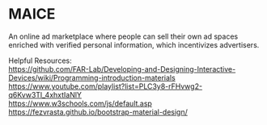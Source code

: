 # MAICE
An online ad marketplace where people can sell their own ad spaces enriched with verified personal information, which incentivizes advertisers.

Helpful Resources:<br />
https://github.com/FAR-Lab/Developing-and-Designing-Interactive-Devices/wiki/Programming-introduction-materials<br />
https://www.youtube.com/playlist?list=PLC3y8-rFHvwg2-q6Kvw3Tl_4xhxtIaNlY<br />
https://www.w3schools.com/js/default.asp<br />
https://fezvrasta.github.io/bootstrap-material-design/<br />
